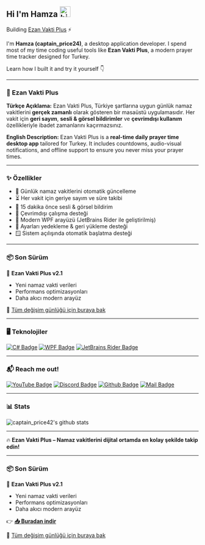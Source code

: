 ## Hi I'm Hamza <img src="https://user-images.githubusercontent.com/1303154/88677602-1635ba80-d120-11ea-84d8-d263ba5fc3c0.gif" width="28px" height="28px" alt="hi">

Building [Ezan Vakti Plus](#) ⚡️

I'm **Hamza (captain\_price24)**, a desktop application developer. I spend most of my time coding useful tools like **Ezan Vakti Plus**, a modern prayer time tracker designed for Turkey.

Learn how I built it and try it yourself 👇

---

### 📌 Ezan Vakti Plus

**Türkçe Açıklama:**
Ezan Vakti Plus, Türkiye şartlarına uygun günlük namaz vakitlerini **gerçek zamanlı** olarak gösteren bir masaüstü uygulamasıdır.
Her vakit için **geri sayım**, **sesli & görsel bildirimler** ve **çevrimdışı kullanım** özellikleriyle ibadet zamanlarını kaçırmazsınız.

**English Description:**
Ezan Vakti Plus is a **real-time daily prayer time desktop app** tailored for Turkey.
It includes countdowns, audio-visual notifications, and offline support to ensure you never miss your prayer times.

---

### ✨ Özellikler

* 🔄 Günlük namaz vakitlerini otomatik güncelleme
* ⏳ Her vakit için geriye sayım ve süre takibi
* 🔔 15 dakika önce sesli & görsel bildirim
* 📡 Çevrimdışı çalışma desteği
* 🎨 Modern WPF arayüzü (JetBrains Rider ile geliştirilmiş)
* 💾 Ayarları yedekleme & geri yükleme desteği
* 🪟 Sistem açılışında otomatik başlatma desteği

---

### 📦 Son Sürüm

📌 **Ezan Vakti Plus v2.1**

* Yeni namaz vakti verileri
* Performans optimizasyonları
* Daha akıcı modern arayüz

📖 [Tüm değişim günlüğü için buraya bak](./CHANGELOG.md)

---

### 🖥️ Teknolojiler

[![C# Badge](https://img.shields.io/badge/-C%23-239120?style=for-the-badge\&logo=c-sharp\&logoColor=white)](#)
[![WPF Badge](https://img.shields.io/badge/-WPF-512BD4?style=for-the-badge\&logo=windows\&logoColor=white)](#)
[![JetBrains Rider Badge](https://img.shields.io/badge/-JetBrains%20Rider-000000?style=for-the-badge\&logo=jetbrains\&logoColor=white)](#)

---

### 📬 Reach me out!

[![YouTube Badge](https://img.shields.io/badge/-YouTube-e74c3c?style=flat\&logo=youtube\&logoColor=white\&link=https://youtube.com/@captain_price24)](https://youtube.com/@captain_price24)
[![Discord Badge](https://img.shields.io/badge/-Discord-5865F2?style=flat\&logo=discord\&logoColor=white\&link=https://discord.com/captain_price24)](https://discord.com/captain_price24)
[![Github Badge](https://img.shields.io/badge/-GitHub-181717?style=flat\&logo=github\&logoColor=white\&link=https://github.com/captainprice42)](https://github.com/captainprice42)
[![Mail Badge](https://img.shields.io/badge/-Mail-c0392b?style=flat\&logo=gmail\&logoColor=white\&link=mailto\:captain_price24.relic102@passinbox.com)](mailto:captain_price24.relic102@passinbox.com)

---

### 📊 Stats

![captain\_price42's github stats](https://github-readme-stats.vercel.app/api?username=captainprice42\&count_private=true\&theme=tokyonight\&hide=contribs,prs)

---

🔥 **Ezan Vakti Plus – Namaz vakitlerini dijital ortamda en kolay şekilde takip edin!**

---

### 📦 Son Sürüm

📌 **Ezan Vakti Plus v2.1**

* Yeni namaz vakti verileri
* Performans optimizasyonları
* Daha akıcı modern arayüz

👉 **[📥 Buradan indir](https://github.com/captainprice42/ezanvaktipluslast/releases/latest)**

📖 [Tüm değişim günlüğü için buraya bak](./CHANGELOG.md)

